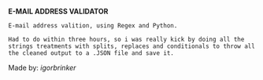 **E-MAIL ADDRESS VALIDATOR**
```
E-mail address valition, using Regex and Python.

Had to do within three hours, so i was really kick by doing all the strings treatments with splits, replaces and conditionals to throw all the cleaned output to a .JSON file and save it. 
```
Made by: *igorbrinker*